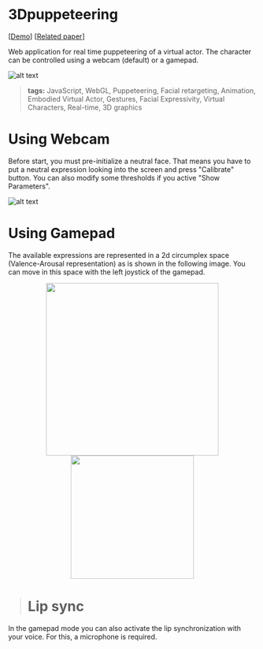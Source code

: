# 3Dpuppeteering
[[Demo](https://webglstudio.org/demos/puppeteering/latest/)]
[[Related paper](https://webglstudio.org/papers/ICGI2019/)]

Web application for real time puppeteering of a virtual actor. The character can be controlled using a webcam (default) or a gamepad.

![alt text](https://webglstudio.org/papers/ICGI2019/preview.png)

> **tags:** JavaScript, WebGL, Puppeteering, Facial retargeting, Animation, Embodied Virtual Actor, Gestures, Facial Expressivity, Virtual Characters, Real-time, 3D graphics

# Using Webcam
Before start, you must pre-initialize a neutral face. That means you have to put a neutral expression looking into the screen and press "Calibrate" button. You can also modify some thresholds if you active "Show Parameters".

![alt text](https://www.upf.edu/documents/115100603/127073945/3D+puppeteering+v2/96dbe711-4b8a-7198-e889-0ecafe617b7d?t=1572260942821)

# Using Gamepad

The available expressions are represented in a 2d circumplex space (Valence-Arousal representation) as is shown in the following image. You can move in this space with the left joystick of the gamepad.

<p align="center">
  <img align = "middle" src="https://webglstudio.org/users/evalls/WebcamPuppeteering/img/control_gamepad.png" width="350">
  <img align = "middle" hspace = "40" src="https://webglstudio.org/users/evalls/WebcamPuppeteering/img/rang_expressions.png" width="250">
</p>

> # Lip sync
In the gamepad mode you can also activate the lip synchronization with your voice. For this, a microphone is required.

